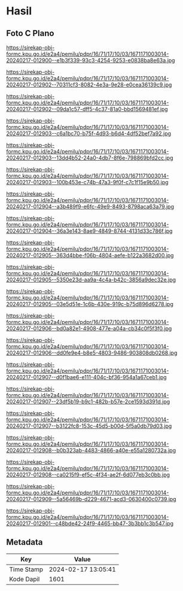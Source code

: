 # Hasil

## Foto C Plano

https://sirekap-obj-formc.kpu.go.id/e2a4/pemilu/pdpr/16/71/17/10/03/1671171003014-20240217-012900--e1b3f339-93c3-4254-9253-e0838ba8e63a.jpg

https://sirekap-obj-formc.kpu.go.id/e2a4/pemilu/pdpr/16/71/17/10/03/1671171003014-20240217-012902--70311cf3-8082-4e3a-9e28-e0cea36139c9.jpg

https://sirekap-obj-formc.kpu.go.id/e2a4/pemilu/pdpr/16/71/17/10/03/1671171003014-20240217-012902--09da1c57-dff5-4c37-81a0-bbd1569481ef.jpg

https://sirekap-obj-formc.kpu.go.id/e2a4/pemilu/pdpr/16/71/17/10/03/1671171003014-20240217-012903--c6a1bc70-b75f-4d93-b6d4-4df52bef7a92.jpg

https://sirekap-obj-formc.kpu.go.id/e2a4/pemilu/pdpr/16/71/17/10/03/1671171003014-20240217-012903--13dd4b52-24a0-4db7-8f6e-798869bfd2cc.jpg

https://sirekap-obj-formc.kpu.go.id/e2a4/pemilu/pdpr/16/71/17/10/03/1671171003014-20240217-012903--100b453e-c74b-47a3-9f0f-c7c1f15e9b50.jpg

https://sirekap-obj-formc.kpu.go.id/e2a4/pemilu/pdpr/16/71/17/10/03/1671171003014-20240217-012904--a3b489f9-e6fc-49e9-8493-8798aca63a79.jpg

https://sirekap-obj-formc.kpu.go.id/e2a4/pemilu/pdpr/16/71/17/10/03/1671171003014-20240217-012904--36a3e143-8ae9-4849-8744-4131d33c786f.jpg

https://sirekap-obj-formc.kpu.go.id/e2a4/pemilu/pdpr/16/71/17/10/03/1671171003014-20240217-012905--363d4bbe-f06b-4804-aefe-b122a3682d00.jpg

https://sirekap-obj-formc.kpu.go.id/e2a4/pemilu/pdpr/16/71/17/10/03/1671171003014-20240217-012905--5350e23d-aa9a-4c4a-b42c-3856a9dec32e.jpg

https://sirekap-obj-formc.kpu.go.id/e2a4/pemilu/pdpr/16/71/17/10/03/1671171003014-20240217-012905--03e5d51e-1c6b-430e-919c-b75d896d6278.jpg

https://sirekap-obj-formc.kpu.go.id/e2a4/pemilu/pdpr/16/71/17/10/03/1671171003014-20240217-012906--bd0a82e1-4908-477e-a04a-cb34c0f5f3f0.jpg

https://sirekap-obj-formc.kpu.go.id/e2a4/pemilu/pdpr/16/71/17/10/03/1671171003014-20240217-012906--dd0fe9e4-b8e5-4803-9486-903808db0268.jpg

https://sirekap-obj-formc.kpu.go.id/e2a4/pemilu/pdpr/16/71/17/10/03/1671171003014-20240217-012907--d0f1bae6-e111-404c-bf36-954a1a67ceb1.jpg

https://sirekap-obj-formc.kpu.go.id/e2a4/pemilu/pdpr/16/71/17/10/03/1671171003014-20240217-012907--23df5b19-b9c1-482b-b57e-2ce1593d391d.jpg

https://sirekap-obj-formc.kpu.go.id/e2a4/pemilu/pdpr/16/71/17/10/03/1671171003014-20240217-012907--b3122fc8-153c-45d5-b00d-5f5a0db79d03.jpg

https://sirekap-obj-formc.kpu.go.id/e2a4/pemilu/pdpr/16/71/17/10/03/1671171003014-20240217-012908--b0b323ab-4483-4866-a40e-e55a1280732a.jpg

https://sirekap-obj-formc.kpu.go.id/e2a4/pemilu/pdpr/16/71/17/10/03/1671171003014-20240217-012908--ca0215f9-ef5c-4f34-ae2f-6d077eb3c0bb.jpg

https://sirekap-obj-formc.kpu.go.id/e2a4/pemilu/pdpr/16/71/17/10/03/1671171003014-20240217-012909--5a56469b-d229-4671-acd3-0630400c0739.jpg

https://sirekap-obj-formc.kpu.go.id/e2a4/pemilu/pdpr/16/71/17/10/03/1671171003014-20240217-012901--c48bde42-24f9-4465-bb47-3b3bb1c3b547.jpg


## Metadata

| Key        | Value               |
| ---------- | ------------------- |
| Time Stamp | 2024-02-17 13:05:41 |
| Kode Dapil | 1601                |



